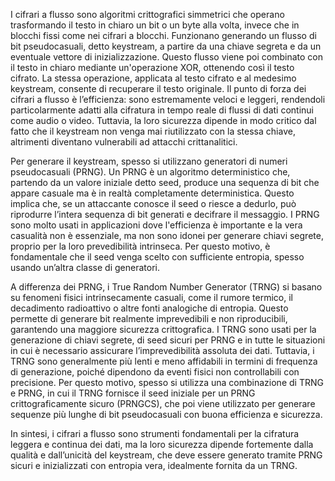 I cifrari a flusso sono algoritmi crittografici simmetrici che operano trasformando il testo in chiaro un bit o un byte alla volta, invece che in blocchi fissi come nei cifrari a blocchi. Funzionano generando un flusso di bit pseudocasuali, detto keystream, a partire da una chiave segreta e da un eventuale vettore di inizializzazione. Questo flusso viene poi combinato con il testo in chiaro mediante un'operazione XOR, ottenendo così il testo cifrato. La stessa operazione, applicata al testo cifrato e al medesimo keystream, consente di recuperare il testo originale. Il punto di forza dei cifrari a flusso è l’efficienza: sono estremamente veloci e leggeri, rendendoli particolarmente adatti alla cifratura in tempo reale di flussi di dati continui come audio o video. Tuttavia, la loro sicurezza dipende in modo critico dal fatto che il keystream non venga mai riutilizzato con la stessa chiave, altrimenti diventano vulnerabili ad attacchi crittanalitici.

Per generare il keystream, spesso si utilizzano generatori di numeri pseudocasuali (PRNG). Un PRNG è un algoritmo deterministico che, partendo da un valore iniziale detto seed, produce una sequenza di bit che appare casuale ma è in realtà completamente deterministica. Questo implica che, se un attaccante conosce il seed o riesce a dedurlo, può riprodurre l’intera sequenza di bit generati e decifrare il messaggio. I PRNG sono molto usati in applicazioni dove l'efficienza è importante e la vera casualità non è essenziale, ma non sono idonei per generare chiavi segrete, proprio per la loro prevedibilità intrinseca. Per questo motivo, è fondamentale che il seed venga scelto con sufficiente entropia, spesso usando un’altra classe di generatori.

A differenza dei PRNG, i True Random Number Generator (TRNG) si basano su fenomeni fisici intrinsecamente casuali, come il rumore termico, il decadimento radioattivo o altre fonti analogiche di entropia. Questo permette di generare bit realmente imprevedibili e non riproducibili, garantendo una maggiore sicurezza crittografica. I TRNG sono usati per la generazione di chiavi segrete, di seed sicuri per PRNG e in tutte le situazioni in cui è necessario assicurare l’imprevedibilità assoluta dei dati. Tuttavia, i TRNG sono generalmente più lenti e meno affidabili in termini di frequenza di generazione, poiché dipendono da eventi fisici non controllabili con precisione. Per questo motivo, spesso si utilizza una combinazione di TRNG e PRNG, in cui il TRNG fornisce il seed iniziale per un PRNG crittograficamente sicuro (PRNGCS), che poi viene utilizzato per generare sequenze più lunghe di bit pseudocasuali con buona efficienza e sicurezza.

In sintesi, i cifrari a flusso sono strumenti fondamentali per la cifratura leggera e continua dei dati, ma la loro sicurezza dipende fortemente dalla qualità e dall’unicità del keystream, che deve essere generato tramite PRNG sicuri e inizializzati con entropia vera, idealmente fornita da un TRNG.







